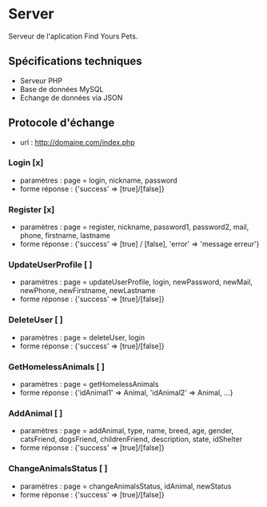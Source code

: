 # Server

Serveur de l'aplication Find Yours Pets.

## Spécifications techniques
- Serveur PHP
- Base de données MySQL
- Echange de données via JSON

## Protocole d'échange
- url : http://domaine.com/index.php

### Login [x]
- paramètres :  page = login, nickname, password
- forme réponse : {'success' => [true]/[false]}

### Register [x]
- paramètres : page = register, nickname, password1, password2, mail, phone, firstname, lastname
- forme réponse : {'success' => [true] / [false], 'error' => 'message erreur'}

### UpdateUserProfile [ ]
- paramètres : page = updateUserProfile, login, newPassword, newMail, newPhone, newFirstname, newLastname
- forme réponse : {'success' => [true]/[false]}

### DeleteUser [ ]
- paramètres : page = deleteUser, login
- forme réponse : {'success' => [true]/[false]}

### GetHomelessAnimals [ ]
- paramètres : page = getHomelessAnimals
- forme réponse : {'idAnimal1' => Animal, 'idAnimal2' => Animal, ...}

### AddAnimal [ ]
- paramètres : page = addAnimal, type, name, breed, age, gender, catsFriend, dogsFriend, childrenFriend, description, state, idShelter
- forme réponse : {'success' => [true]/[false]}

### ChangeAnimalsStatus [ ]
- paramètres : page = changeAnimalsStatus, idAnimal, newStatus
- forme réponse : {'success' => [true]/[false]}


